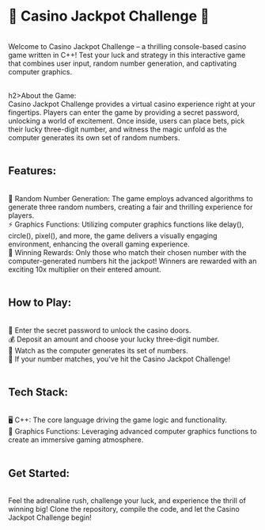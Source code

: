 <h1><b>🎰 Casino Jackpot Challenge </b>🎲</h1><br>
Welcome to Casino Jackpot Challenge – a thrilling console-based casino game written in C++! Test your luck and strategy in this interactive game that combines user input, random number generation, and captivating computer graphics.<br><br>

h2>About the Game:</h2><br>
Casino Jackpot Challenge provides a virtual casino experience right at your fingertips. Players can enter the game by providing a secret password, unlocking a world of excitement. Once inside, users can place bets, pick their lucky three-digit number, and witness the magic unfold as the computer generates its own set of random numbers.<br><br>

<h2>Features:</h2><br>
🎉 Random Number Generation: The game employs advanced algorithms to generate three random numbers, creating a fair and thrilling experience for players.<br>
⚡ Graphics Functions: Utilizing computer graphics functions like delay(), circle(), pixel(), and more, the game delivers a visually engaging environment, enhancing the overall gaming experience.<br>
💸 Winning Rewards: Only those who match their chosen number with the computer-generated numbers hit the jackpot! Winners are rewarded with an exciting 10x multiplier on their entered amount.<br><br>

<h2>How to Play:</h2><br>
🤫 Enter the secret password to unlock the casino doors.<br>
💰 Deposit an amount and choose your lucky three-digit number.<br>
🎲 Watch as the computer generates its set of numbers.<br>
🎉 If your number matches, you've hit the Casino Jackpot Challenge!<br><br>

<h2>Tech Stack:</h2><br>
🖥️ C++: The core language driving the game logic and functionality.<br>
🎨 Graphics Functions: Leveraging advanced computer graphics functions to create an immersive gaming atmosphere.<br><br>

<h2>Get Started:</h2><br>
Feel the adrenaline rush, challenge your luck, and experience the thrill of winning big! Clone the repository, compile the code, and let the Casino Jackpot Challenge begin!

